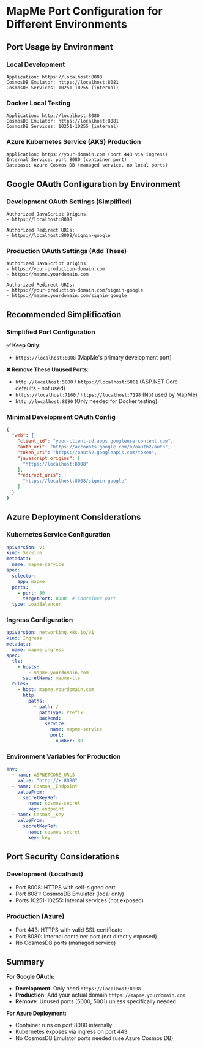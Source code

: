 # MapMe Port Configuration for Different Environments

## Port Usage by Environment

### **Local Development**
```
Application: https://localhost:8008
CosmosDB Emulator: https://localhost:8081
CosmosDB Services: 10251-10255 (internal)
```

### **Docker Local Testing**
```
Application: http://localhost:8080
CosmosDB Emulator: https://localhost:8081
CosmosDB Services: 10251-10255 (internal)
```

### **Azure Kubernetes Service (AKS) Production**
```
Application: https://your-domain.com (port 443 via ingress)
Internal Service: port 8080 (container port)
Database: Azure Cosmos DB (managed service, no local ports)
```

## Google OAuth Configuration by Environment

### **Development OAuth Settings (Simplified)**
```
Authorized JavaScript Origins:
- https://localhost:8008

Authorized Redirect URIs:
- https://localhost:8008/signin-google
```

### **Production OAuth Settings (Add These)**
```
Authorized JavaScript Origins:
- https://your-production-domain.com
- https://mapme.yourdomain.com

Authorized Redirect URIs:
- https://your-production-domain.com/signin-google
- https://mapme.yourdomain.com/signin-google
```

## Recommended Simplification

### **Simplified Port Configuration**
**✅ Keep Only:**
- `https://localhost:8008` (MapMe's primary development port)

**❌ Remove These Unused Ports:**
- `http://localhost:5000` / `https://localhost:5001` (ASP.NET Core defaults - not used)
- `https://localhost:7160` / `https://localhost:7198` (Not used by MapMe)
- `http://localhost:8080` (Only needed for Docker testing)

### **Minimal Development OAuth Config**
```json
{
  "web": {
    "client_id": "your-client-id.apps.googleusercontent.com",
    "auth_uri": "https://accounts.google.com/o/oauth2/auth",
    "token_uri": "https://oauth2.googleapis.com/token",
    "javascript_origins": [
      "https://localhost:8008"
    ],
    "redirect_uris": [
      "https://localhost:8008/signin-google"
    ]
  }
}
```

## Azure Deployment Considerations

### **Kubernetes Service Configuration**
```yaml
apiVersion: v1
kind: Service
metadata:
  name: mapme-service
spec:
  selector:
    app: mapme
  ports:
    - port: 80
      targetPort: 8080  # Container port
  type: LoadBalancer
```

### **Ingress Configuration**
```yaml
apiVersion: networking.k8s.io/v1
kind: Ingress
metadata:
  name: mapme-ingress
spec:
  tls:
    - hosts:
        - mapme.yourdomain.com
      secretName: mapme-tls
  rules:
    - host: mapme.yourdomain.com
      http:
        paths:
          - path: /
            pathType: Prefix
            backend:
              service:
                name: mapme-service
                port:
                  number: 80
```

### **Environment Variables for Production**
```yaml
env:
  - name: ASPNETCORE_URLS
    value: "http://+:8080"
  - name: Cosmos__Endpoint
    valueFrom:
      secretKeyRef:
        name: cosmos-secret
        key: endpoint
  - name: Cosmos__Key
    valueFrom:
      secretKeyRef:
        name: cosmos-secret
        key: key
```

## Port Security Considerations

### **Development (Localhost)**
- Port 8008: HTTPS with self-signed cert
- Port 8081: CosmosDB Emulator (local only)
- Ports 10251-10255: Internal services (not exposed)

### **Production (Azure)**
- Port 443: HTTPS with valid SSL certificate
- Port 8080: Internal container port (not directly exposed)
- No CosmosDB ports (managed service)

## Summary

**For Google OAuth:**
- **Development**: Only need `https://localhost:8008`
- **Production**: Add your actual domain `https://mapme.yourdomain.com`
- **Remove**: Unused ports (5000, 5001) unless specifically needed

**For Azure Deployment:**
- Container runs on port 8080 internally
- Kubernetes exposes via ingress on port 443
- No CosmosDB Emulator ports needed (use Azure Cosmos DB)
